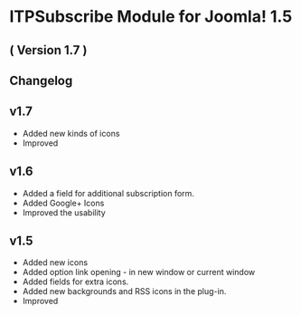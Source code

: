 ITPSubscribe Module for Joomla! 1.5
==========================
( Version 1.7 )
--------------------------


Changelog
---------

v1.7
-----
* Added new kinds of icons
* Improved

v1.6
-----
* Added a field for additional subscription form.
* Added Google+ Icons
* Improved the usability

v1.5
-----
* Added new icons
* Added option link opening - in new window or current window
* Added fields for extra icons.
* Added new backgrounds and RSS icons in the plug-in.
* Improved